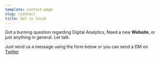 ```yaml
---
template: contact-page
slug: /contact
title: Get in touch
---
```

Got a burning question regarding Digital Analytics, Need a new **Website**, or just anything in general. Let talk.

Just send us a message using the form below or you can send a DM on [Twitter](https://twitter.com/testandoptimize)
